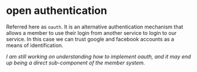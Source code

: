 
# open authentication

Referred here as `oauth`.  It is an alternative authentication mechanism that allows a member to use their login from another service to login to our service.  In this case we can trust google and facebook accounts as a means of identification.

_I am still working on understanding how to implement oauth, and it may end up being a direct sub-component of the member system._
